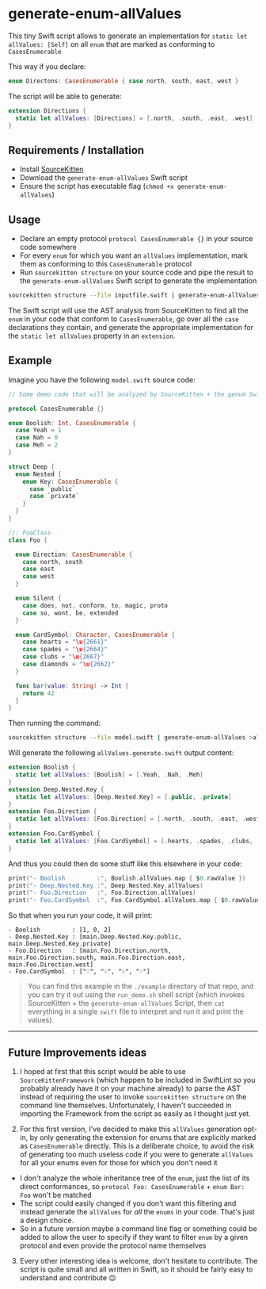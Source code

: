 # generate-enum-allValues

This tiny Swift script allows to generate an implementation for `static let allValues: [Self]` on all `enum` that are marked as conforming to `CasesEnumerable`

This way if you declare:

```swift
enum Directons: CasesEnumerable { case north, south, east, west }
```

The script will be able to generate:

```swift
extension Directions {
  static let allValues: [Directions] = [.north, .south, .east, .west]
}
```

## Requirements / Installation

* Install [SourceKitten](https://github.com/jpsim/SourceKitten)
* Download the `generate-enum-allValues` Swift script
* Ensure the script has executable flag (`chmod +x generate-enum-allValues`)

## Usage

* Declare an empty protocol `protocol CasesEnumerable {}` in your source code somewhere
* For every `enum` for which you want an `allValues` implementation, mark them as conforming to this `CasesEnumerable` protocol
* Run `sourcekitten structure` on your source code and pipe the result to the `generate-enum-allValues` Swift script to generate the implementation

```sh
sourcekitten structure --file inputfile.swift | generate-enum-allValues
```

The Swift script will use the AST analysis from SourceKitten to find all the `enum` in your code that conform to `CasesEnumerable`, go over all the `case` declarations they contain, and generate the appropriate implementation for the `static let allValues` property in an `extension`.

## Example

Imagine you have the following `model.swift` source code:

```swift
// Some demo code that will be analyzed by SourceKitten + the genum Swift script

protocol CasesEnumerable {}

enum Boolish: Int, CasesEnumerable {
  case Yeah = 1
  case Nah = 0
  case Meh = 2
}

struct Deep {
  enum Nested {
    enum Key: CasesEnumerable {
      case `public`
      case `private`
    }
  }
}

//: FooClass
class Foo {

  enum Direction: CasesEnumerable {
    case north, south
    case east
    case west
  }

  enum Silent {
    case does, not, conform, to, magic, proto
    case so, wont, be, extended
  }

  enum CardSymbol: Character, CasesEnumerable {
    case hearts = "\u{2661}"
    case spades = "\u{2664}"
    case clubs = "\u{2667}"
    case diamonds = "\u{2662}"
  }

  func bar(value: String) -> Int {
    return 42
  }
}

```

Then running the command:

```sh
sourcekitten structure --file model.swift | generate-enum-allValues >allValues.generated.swift
```

Will generate the following `allValues.generate.swift` output content:

```swift
extension Boolish {
  static let allValues: [Boolish] = [.Yeah, .Nah, .Meh]
}
extension Deep.Nested.Key {
  static let allValues: [Deep.Nested.Key] = [.public, .private]
}
extension Foo.Direction {
  static let allValues: [Foo.Direction] = [.north, .south, .east, .west]
}
extension Foo.CardSymbol {
  static let allValues: [Foo.CardSymbol] = [.hearts, .spades, .clubs, .diamonds]
}
```

And thus you could then do some stuff like this elsewhere in your code:

```swift
print("- Boolish         :", Boolish.allValues.map { $0.rawValue })
print("- Deep.Nested.Key :", Deep.Nested.Key.allValues)
print("- Foo.Direction   :", Foo.Direction.allValues)
print("- Foo.CardSymbol  :", Foo.CardSymbol.allValues.map { $0.rawValue })
```

So that when you run your code, it will print:

```
- Boolish         : [1, 0, 2]
- Deep.Nested.Key : [main.Deep.Nested.Key.public, main.Deep.Nested.Key.private]
- Foo.Direction   : [main.Foo.Direction.north, main.Foo.Direction.south, main.Foo.Direction.east, main.Foo.Direction.west]
- Foo.CardSymbol  : ["♡", "♤", "♧", "♢"]
```

> You can find this example in the `./example` directory of that repo, and you can try it out using the `run_demo.sh` shell script (which invokes SourceKitten + the `generate-enum-allValues` Script, then `cat` everything in a single `swift` file to interpret and run it and print the values).


---

## Future Improvements ideas

1. I hoped at first that this script would be able to use `SourceKittenFramework` (which happen to be included in SwiftLint so you probably already have it on your machine already) to parse the AST instead of requiring the user to invoke `sourcekitten structure` on the command line themselves.
Unfortunately, I haven't succeeded in importing the Framework from the script as easily as I thought just yet.

2. For this first version, I've decided to make this `allValues` generation opt-in, by only generating the extension for enums that are explicitly marked as `CasesEnumerable` directly. This is a deliberate choice, to avoid the risk of generating too much useless code if you were to generate `allValues` for all your enums even for those for which you don't need it

  * I don't analyze the whole inheritance tree of the `enum`, just the list of its direct conformances, so `protocol Foo: CasesEnumerable` + `enum Bar: Foo` won't be matched
  * The script could easily changed if you don't want this filtering and instead generate the `allValues` for _all_ the `enums` in your code. That's just a design choice.
  * So in a future version maybe a command line flag or something could be added to allow the user to specify if they want to filter `enum` by a given protocol and even provide the protocol name themselves

3. Every other interesting idea is welcome, don't hesitate to contribute. The script is quite small and all written in Swift, so it should be fairly easy to understand and contribute 😉
